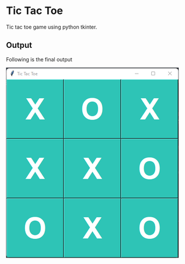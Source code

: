 # Tic Tac Toe

Tic tac toe game using python tkinter.

## Output

Following is the final output

![alt text](./output.png)
